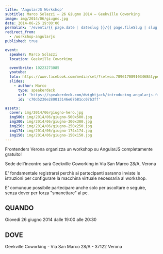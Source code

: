 ```yaml
---
title: 'AngularJS Workshop'
subtitle: Marco Solazzi – 26 Giugno 2014 – Geekville Coworking
image: img/2014/06/giugno.jpg
date: 2014-06-26 19:00:00
permalink: '/eventi/{{ page.date | dateslug }}/{{ page.fileSlug | slug }}/index.html'
redirect_from:
  - /workshop-angularjs
published: true

event:
  speaker: Marco Solazzi
  location: Geekville Coworking

  eventbrite: 10223273085
  youtube:
  foto: https://www.facebook.com/media/set/?set=oa.709617089103468&type=1
  slides:
    - author: Marco
      type: speakerdeck
      url: 'https://speakerdeck.com/dwightjack/introducing-angularjs-frontenders-verona'
      id: 'c70d5230e280013146e67681cc07b3ff'

assets:
  cover: img/2014/06/giugno-hero.jpg
  img500: img/2014/06/giugno-500x500.jpg
  img300: img/2014/06/giugno-300x300.jpg
  img250: img/2014/06/giugno-250x250.jpg
  img174: img/2014/06/giugno-174x174.jpg
  img150: img/2014/06/giugno-150x150.jpg
---
```


Frontenders Verona organizza un workshop su AngularJS completamente gratuito!

Sede dell'incontro sarà Geekville Coworking in Via San Marco 28/A, Verona

E' fondamentale registrarsi perchè ai partecipanti saranno inviate le istruzioni per configurare la macchina
virtuale necessaria al workshop.

E' comunque possibile partecipare anche solo per ascoltare e seguire, senza dover per forza "smanettare" al pc.

## QUANDO

Giovedì 26 giugno 2014 dalle 19:00 alle 20:30

## DOVE

Geekville Coworking - Via San Marco 28/A - 37122 Verona
